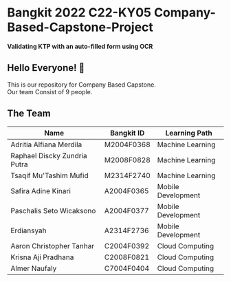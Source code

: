 # Bangkit 2022 C22-KY05 Company-Based-Capstone-Project
**Validating KTP with an auto-filled form using OCR**   
## Hello Everyone! 👋 
This is our repository for Company Based Capstone.  
Our team Consist of 9 people.  
## The Team
| Name  | Bangkit ID | Learning Path |
| ------------- | ------------- | ------------- |
| Adritia Alfiana Merdila | M2004F0368 | Machine Learning |
| Raphael Discky Zundria Putra  | M2008F0828 | Machine Learning |
| Tsaqif Mu'Tashim Mufid  | M2314F2740 | Machine Learning |
| Safira Adine Kinari | A2004F0365 | Mobile Development |
| Paschalis Seto Wicaksono | A2004F0377 | Mobile Development |
| Erdiansyah | A2314F2736 | Mobile Development |
| Aaron Christopher Tanhar | C2004F0392 | Cloud Computing |
| Krisna Aji Pradhana | C2008F0821 | Cloud Computing |
| Almer Naufaly | C7004F0404 | Cloud Computing |
